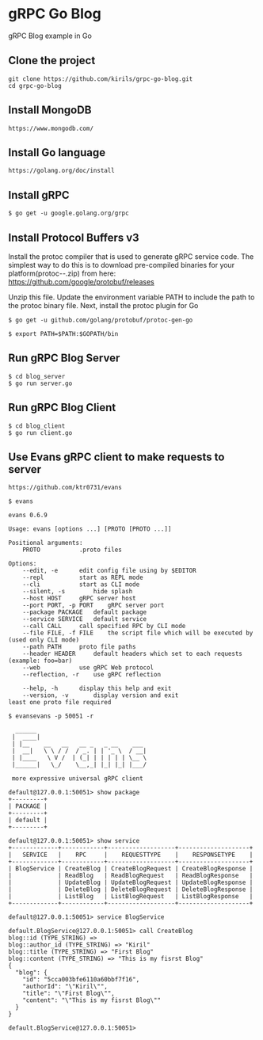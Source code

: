 # gRPC Go Blog
gRPC Blog example in Go

## Clone the project
```
git clone https://github.com/kirils/grpc-go-blog.git
cd grpc-go-blog
```

## Install MongoDB
```
https://www.mongodb.com/
```

## Install Go language
```
https://golang.org/doc/install
```

## Install gRPC
```
$ go get -u google.golang.org/grpc
```

## Install Protocol Buffers v3
Install the protoc compiler that is used to generate gRPC service code. The simplest way to do this is to download pre-compiled binaries for your platform(protoc-<version>-<platform>.zip) from here: https://github.com/google/protobuf/releases

Unzip this file.
Update the environment variable PATH to include the path to the protoc binary file.
Next, install the protoc plugin for Go

```
$ go get -u github.com/golang/protobuf/protoc-gen-go
```
```
$ export PATH=$PATH:$GOPATH/bin
```

## Run gRPC Blog Server
```
$ cd blog_server
$ go run server.go
```

## Run gRPC Blog Client
```
$ cd blog_client
$ go run client.go
```

## Use Evans gRPC client to make requests to server
```
https://github.com/ktr0731/evans
```

```
$ evans

evans 0.6.9

Usage: evans [options ...] [PROTO [PROTO ...]]

Positional arguments:
	PROTO			.proto files

Options:
	--edit, -e		edit config file using by $EDITOR
	--repl			start as REPL mode
	--cli			start as CLI mode
	--silent, -s		hide splash
	--host HOST		gRPC server host
	--port PORT, -p PORT	gRPC server port
	--package PACKAGE	default package
	--service SERVICE	default service
	--call CALL		call specified RPC by CLI mode
	--file FILE, -f FILE	the script file which will be executed by (used only CLI mode)
	--path PATH		proto file paths
	--header HEADER		default headers which set to each requests (example: foo=bar)
	--web			use gRPC Web protocol
	--reflection, -r	use gRPC reflection

	--help, -h		display this help and exit
	--version, -v		display version and exit
least one proto file required
```

```
$ evansevans -p 50051 -r

  ______
 |  ____|
 | |__    __   __   __ _   _ __    ___
 |  __|   \ \ / /  / _. | | '_ \  / __|
 | |____   \ V /  | (_| | | | | | \__ \
 |______|   \_/    \__,_| |_| |_| |___/

 more expressive universal gRPC client

default@127.0.0.1:50051> show package
+---------+
| PACKAGE |
+---------+
| default |
+---------+

default@127.0.0.1:50051> show service
+-------------+------------+-------------------+--------------------+
|   SERVICE   |    RPC     |    REQUESTTYPE    |    RESPONSETYPE    |
+-------------+------------+-------------------+--------------------+
| BlogService | CreateBlog | CreateBlogRequest | CreateBlogResponse |
|             | ReadBlog   | ReadBlogRequest   | ReadBlogResponse   |
|             | UpdateBlog | UpdateBlogRequest | UpdateBlogResponse |
|             | DeleteBlog | DeleteBlogRequest | DeleteBlogResponse |
|             | ListBlog   | ListBlogRequest   | ListBlogResponse   |
+-------------+------------+-------------------+--------------------+

default@127.0.0.1:50051> service BlogService

default.BlogService@127.0.0.1:50051> call CreateBlog
blog::id (TYPE_STRING) =>
blog::author_id (TYPE_STRING) => "Kiril"
blog::title (TYPE_STRING) => "First Blog"
blog::content (TYPE_STRING) => "This is my fisrst Blog"
{
  "blog": {
    "id": "5cca003bfe6110a60bbf7f16",
    "authorId": "\"Kiril\"",
    "title": "\"First Blog\"",
    "content": "\"This is my fisrst Blog\""
  }
}

default.BlogService@127.0.0.1:50051>
```